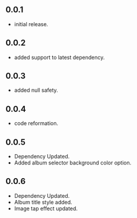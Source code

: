 ## 0.0.1

* initial release.

## 0.0.2

* added support to latest dependency.

## 0.0.3

* added null safety.

## 0.0.4

* code reformation.

## 0.0.5

* Dependency Updated.
* Added album selector background color option.

## 0.0.6

* Dependency Updated.
* Album title style added.
* Image tap effect updated.